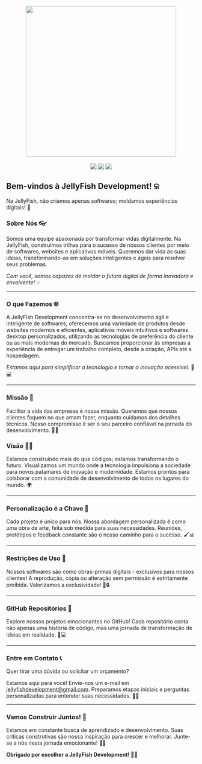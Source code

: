 <p align="center">
    <a href="https://github.com/JellyFishDevelopment/.github"><img align="center" src="https://i.imgur.com/S083HNT.png" width="400"></a>
    <br><br>
        <a href="https://wa.me/5513991063173"><img src="https://img.shields.io/badge/WhatsApp-25D366?style=for-the-badge&logo=whatsapp&logoColor=white"></a>
        <a href="https://instagram.com/jellyfishdevelopment?igshid=YTQwZjQ0NmI0OA=="><img src="https://img.shields.io/badge/Instagram-E4405F?style=for-the-badge&logo=instagram&logoColor=white"></a>
        <a href="jellyfishdevelopment@gmail.com"><img src="https://img.shields.io/badge/Gmail-D14836?style=for-the-badge&logo=gmail&logoColor=white"></a>
  <br>
</p>

## Bem-vindos à JellyFish Development! ଳ

Na JellyFish, não criamos apenas softwares; moldamos experiências digitais! 🌟

### Sobre Nós 👓

Somos uma equipe apaixonada por transformar vidas digitalmente. Na JellyFish, construímos trilhas para o sucesso de nossos clientes por meio de softwares, websites e aplicativos móveis. Queremos dar vida às suas ideias, transformando-as em soluções inteligentes e ágeis para resolver seus problemas.

_Com você, somos capazes de moldar o futuro digital de forma inovadora e envolvente!_ 💡

---

### O que Fazemos 🌐

A JellyFish Development concentra-se no desenvolvimento ágil e inteligente de softwares, oferecemos uma variedade de produtos desde websites modernos e eficientes, aplicativos móveis intuitivos e softwares desktop personalizados, utilizando as tecnologias de preferência do cliente ou as mais modernas do mercado. Buscamos proporcionar às empresas a experiência de entregar um trabalho completo, desde a criação, APIs até a hospedagem. 

_Estamos aqui para simplificar a tecnologia e tornar a inovação acessível._ 📱💻

---

### Missão 🎯

Facilitar a vida das empresas é nossa missão. Queremos que nossos clientes foquem no que amam fazer, enquanto cuidamos dos detalhes técnicos. Nosso compromisso é ser o seu parceiro confiável na jornada do desenvolvimento. 🤝💼

### Visão 👩‍💻

Estamos construindo mais do que códigos; estamos transformando o futuro. Visualizamos um mundo onde a tecnologia impulsiona a sociedade para novos patamares de inovação e modernidade. Estamos prontos para colaborar com a comunidade de desenvolvimento de todos os lugares do mundo. 🌍

---

### Personalização é a Chave 🎨

Cada projeto é único para nós. Nossa abordagem personalizada é como uma obra de arte, feita sob medida para suas necessidades. Reuniões, protótipos e feedback constante são o nosso caminho para o sucesso. 🖌️📊

---

### Restrições de Uso 🚨 

Nossos softwares são como obras-primas digitais - exclusivos para nossos clientes! A reprodução, cópia ou alteração sem permissão é estritamente proibida. Valorizamos a exclusividade! 🚫🔒

---

### GitHub Repositórios 💾

Explore nossos projetos emocionantes no GitHub! Cada repositório conta não apenas uma história de código, mas uma jornada de transformação de ideias em realidade. 📂💻

---

### Entre em Contato 📞

Quer tirar uma dúvida ou solicitar um orçamento?  

Estamos aqui para você! Envie-nos um e-mail em jellyfishdevelopment@gmail.com. Preparamos etapas iniciais e perguntas personalizadas para entender suas necessidades. 📧💬

---

### Vamos Construir Juntos! 🚀

Estamos em constante busca de aprendizado e desenvolvimento. Suas críticas construtivas são nossa inspiração para crescer e melhorar. Junte-se a nós nesta jornada emocionante! 🚀🌟

**Obrigado por escolher a JellyFish Development! 🌊👾**
